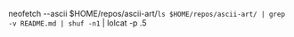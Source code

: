 neofetch --ascii $HOME/repos/ascii-art/`ls $HOME/repos/ascii-art/ | grep -v README.md | shuf -n1` | lolcat -p .5
